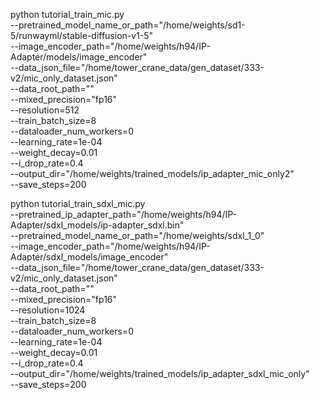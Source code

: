 python tutorial_train_mic.py \
  --pretrained_model_name_or_path="/home/weights/sd1-5/runwayml/stable-diffusion-v1-5" \
  --image_encoder_path="/home/weights/h94/IP-Adapter/models/image_encoder" \
  --data_json_file="/home/tower_crane_data/gen_dataset/333-v2/mic_only_dataset.json" \
  --data_root_path="" \
  --mixed_precision="fp16" \
  --resolution=512 \
  --train_batch_size=8 \
  --dataloader_num_workers=0 \
  --learning_rate=1e-04 \
  --weight_decay=0.01 \
  --i_drop_rate=0.4\
  --output_dir="/home/weights/trained_models/ip_adapter_mic_only2" \
  --save_steps=200


python tutorial_train_sdxl_mic.py \
  --pretrained_ip_adapter_path="/home/weights/h94/IP-Adapter/sdxl_models/ip-adapter_sdxl.bin"\
  --pretrained_model_name_or_path="/home/weights/sdxl_1_0" \
  --image_encoder_path="/home/weights/h94/IP-Adapter/sdxl_models/image_encoder" \
  --data_json_file="/home/tower_crane_data/gen_dataset/333-v2/mic_only_dataset.json" \
  --data_root_path="" \
  --mixed_precision="fp16" \
  --resolution=1024 \
  --train_batch_size=8 \
  --dataloader_num_workers=0 \
  --learning_rate=1e-04 \
  --weight_decay=0.01 \
  --i_drop_rate=0.4\
  --output_dir="/home/weights/trained_models/ip_adapter_sdxl_mic_only" \
  --save_steps=200